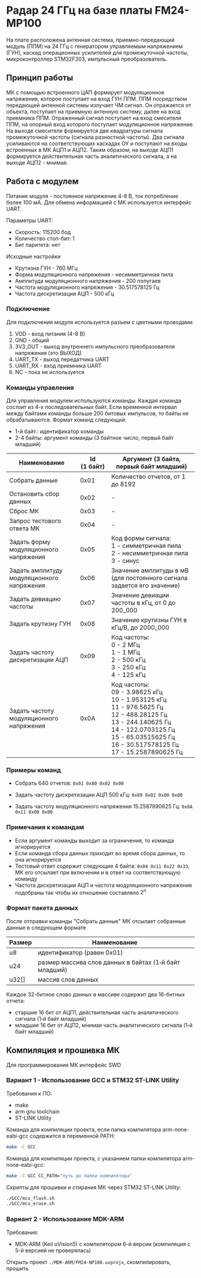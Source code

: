 # Радар 24 ГГц на базе платы FM24-MP100
На плате расположена антенная система, приемно-передающий модуль (ППМ) на 24 ГГц с генератором управляемым напряжением (ГУН), каскад операционных усилителей для промежуточной частоты, микроконтроллер STM32F303, импульсный преобразователь.

## Принцип работы
МК с помощью встроенного ЦАП формирует модуляционное напряжения, которое поступает на вход ГУН ППМ. ППМ посредством передающей антенной системы излучает ЧМ сигнал. Он отражается от объекта, поступает на приемную антенную систему, далее на вход приемника ППМ. Отраженный сигнал поступает на вход смесителя ППМ, на опорный вход которого поступает модуляционное напряжение. На выходе смесителя формируется две квадратуры сигнала промежуточной частоты (сигнала разностной частоты). Два сигнала усиливаются на соответствующих каскадах ОУ и поступают на входы встроенных в МК АЦП1 и АЦП2. Таким образом, на выходе АЦП1 формируется действительная часть аналитического сигнала, а на выходе АЦП2 - мнимая.

## Работа с модулем
Питание модуля - постоянное напряжение 4-8 В, ток потребление более 100 мА. Для обмена информацией с МК используется интерфейс UART.

Параметры UART:
- Скорость: 115200 бод
- Количество стоп-бит: 1
- Бит паритета: нет

Исходные настройки
- Крутизна ГУН - 760 МГц
- Форма модуляционного напряжения - несимметричная пила
- Амплитуда модуляционного напряжения - 200 попугаев
- Частота модуляционного напряжения - 30.517578125 Гц
- Частота дискретизации АЦП - 500 кГц

### Подключение
Для подключения модуля используется разъем с цветными проводами:
1. VDD - вход питания (4-8 В)
2. GND - общий
3. 3V3_OUT - выход внутреннего импульсного преобразователя напряжения (это ВЫХОД)
4. UART_TX - выход передатчика UART
5. UART_RX - вход приемника UART
6. NC - пока не используется

### Команды управления
Для управления модулем используются команды. Каждая команда состоит из 4-х последовательных байт. Если временной интервал между байтами команды больше 200 битовых импульсов, то байты не обрабатываются. Формат команд следующий:
- 1-й байт.: идентификатор команды
- 2-4 байты: аргумент команды (3 байтное число, первый байт младший)

| Наименование | Id (1&nbsp;байт) | Аргумент (3 байта, первый байт младший) |
| --- | --- | --- |
| Собрать данные | 0x01 | Количество отчетов, от 1 до 8192 |
| Остановить сбор данных | 0x02 | - |
| Сброс МК | 0x03 | - |
| Запрос тестового ответа МК | 0x04 | - |
| Задать форму модуляционного напряжения | 0x05 | Код формы сигнала: <br> 1 - симметричная пила <br> 2 - несимметричная пила <br> 3 - синус |
| Задать амплитуду модуляционного напряжения | 0x06 | Значение амплитуды в мВ (для постоянного сигнала задается его значение) |
| Задать девиацию частоты | 0x07 | Значение девиации частоты в кГц, от 0 до 200_000 |
| Задать крутизну ГУН | 0x08 | Значение крутизны ГУН в кГц/В, до 2000_000 |
| Задать частоту дискретизации АЦП | 0x09 | Код частоты: <br> 0 - 2 МГц <br> 1 - 1 МГц <br> 2 - 500 кГц <br> 3 - 250 кГц <br> 4 - 125 кГц |
| Задать частоту модуляционного напряжения | 0x0A | Код частоты: <br> 09 - 3.98625 кГц <br> 10 - 1.953125 кГц <br> 11 - 976.5625 Гц <br> 12 - 488.28125 Гц <br> 13 - 244.140625 Гц <br> 14 - 122.0703125 Гц <br> 15 - 65.03515625 Гц <br> 16 - 30.517578125 Гц <br> 17 - 15.2587890625 Гц |

### Примеры команд
- Собрать 640 отчетов:
`0x01 0x80 0x02 0x00`

- Задать частоту дискретизации АЦП 500 кГц:
`0x09 0x02 0x00 0x00`

- Задать частоту модуляционного напряжения 15.2587890625 Гц:
`0x0A 0x11 0x00 0x00`

### Примечания к командам
- Если аргумент команды выходит за ограничения, то команда игнорируется
- Если команда сбора данных приходит во время сбора данных, то она игнорируется
- Тестовый ответ содержит следующие 4 байта: `0x04 0x11 0x22 0x33`, МК его отсылает при включении и в ответ на соответствующую команду
- Частота дискретизации АЦП и частота модуляционного напряжения подобраны так чтобы их отношение составляло $2^n$ 

### Формат пакета данных
После отправки команды "Собрать данные" МК отсылает собранные данные в следующем формате

Размер | Наименование |
--- | --- |
u8 | идентификатор (равен 0x01) |
u24 | размер массива слов данных в байтах (1&#x2011;й байт младший) |
u32[] | массив слов данных |

Каждое 32-битное слово данных в массиве содержит два 16-битных отчета:
- старшие 16 бит от АЦП1, действительная часть аналитического сигнала (1&#x2011;й байт младший)
- младшие 16 бит от АЦП2, мнимая часть аналитического сигнала (1&#x2011;й байт младший)

## Компиляция и прошивка МК
Для программирования МК интерфейс SWD

### Вариант 1 - Использование GCC и STM32 ST-LINK Utility
Требования к ПО:
- make
- arm gnu toolchain
- ST-LINK Utility

Команда для компиляции проекта, если папка компилятора arm-none-eabi-gcc содержится в переменной PATH:

```sh
make -C GCC
```

Команда для компиляции проекта, с указанием папки компилятора arm-none-eabi-gcc:

```sh
make -C GCC CC_PATH="путь до папки компилятора"
```

Скрипты для прошивки и стирания МК через STM32 ST-LINK Utility: 
```sh
./GCC/mcu_flash.sh
./GCC/mcu_erase.sh
```

### Вариант 2 - Использование MDK-ARM
Требования:
- MDK-ARM (Keil uVision5) с компилятором 6-й версии (компиляция с 5-й версией не проверялась)

Открыть проект `./MDR-ARM/FM24-NP100.uvprojx`, скомпилировать, прошить
